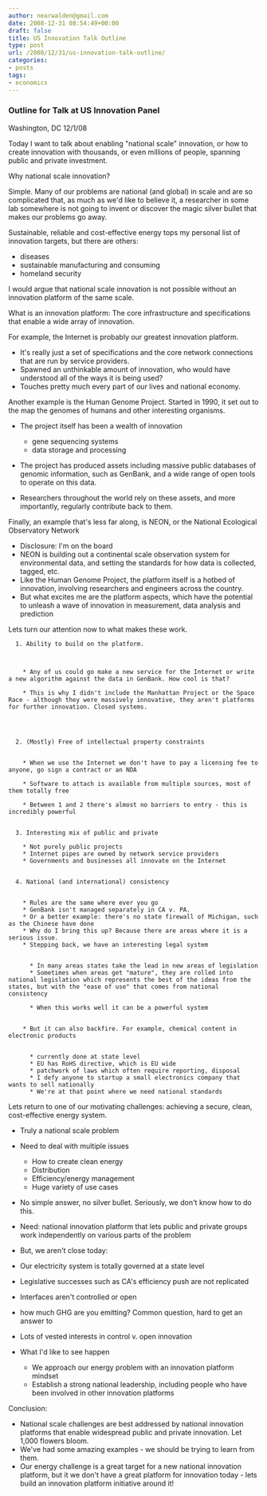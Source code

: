```yaml
---
author: nearwalden@gmail.com
date: 2008-12-31 08:54:49+00:00
draft: false
title: US Innovation Talk Outline
type: post
url: /2008/12/31/us-innovation-talk-outline/
categories:
- posts
tags:
- economics
---
```


### Outline for Talk at US Innovation Panel





Washington, DC 12/1/08





Today I want to talk about enabling "national scale" innovation, or how to create innovation with thousands, or even millions of people, spanning public and private investment.





Why national scale innovation?





Simple. Many of our problems are national (and global) in scale and are so complicated that, as much as we'd like to believe it, a researcher in some lab somewhere is not going to invent or discover the magic silver bullet that makes our problems go away.





Sustainable, reliable and cost-effective energy tops my personal list of innovation targets, but there are others:






  * diseases
  * sustainable manufacturing and consuming
  * homeland security




I would argue that national scale innovation is not possible without an innovation platform of the same scale.





What is an innovation platform: The core infrastructure and specifications that enable a wide array of innovation.





For example, the Internet is probably our greatest innovation platform.






  * It's really just a set of specifications and the core network connections that are run by service providers. 
  * Spawned an unthinkable amount of innovation, who would have understood all of the ways it is being used?
  * Touches pretty much every part of our lives and national economy.




Another example is the Human Genome Project. Started in 1990, it set out to the map the genomes of humans and other interesting organisms.






  * The project itself has been a wealth of innovation



      * gene sequencing systems
      * data storage and processing



  * The project has produced assets including massive public databases of genomic information, such as GenBank, and a wide range of open tools to operate on this data. 
  * Researchers throughout the world rely on these assets, and more importantly, regularly contribute back to them.




Finally, an example that's less far along, is NEON, or the National Ecological Observatory Network






  * Disclosure: I'm on the board
  * NEON is building out a continental scale observation system for environmental data, and setting the standards for how data is collected, tagged, etc. 
  * Like the Human Genome Project, the platform itself is a hotbed of innovation, involving researchers and engineers across the country. 
  * But what excites me are the platform aspects, which have the potential to unleash a wave of innovation in measurement, data analysis and prediction




Lets turn our attention now to what makes these work.






      1. Ability to build on the platform. 



        * Any of us could go make a new service for the Internet or write a new algorithm against the data in GenBank. How cool is that?

        * This is why I didn't include the Manhattan Project or the Space Race - although they were massively innovative, they aren't platforms for further innovation. Closed systems.




      2. (Mostly) Free of intellectual property constraints


        * When we use the Internet we don't have to pay a licensing fee to anyone, go sign a contract or an NDA

        * Software to attach is available from multiple sources, most of them totally free

        * Between 1 and 2 there's almost no barriers to entry - this is incredibly powerful


      3. Interesting mix of public and private

        * Not purely public projects
        * Internet pipes are owned by network service providers
        * Governments and businesses all innovate on the Internet

    
      4. National (and international) consistency


        * Rules are the same where ever you go
        * GenBank isn't managed separately in CA v. PA.
        * Or a better example: there's no state firewall of Michigan, such as the Chinese have done
        * Why do I bring this up? Because there are areas where it is a serious issue.
        * Stepping back, we have an interesting legal system 


          * In many areas states take the lead in new areas of legislation
          * Sometimes when areas get "mature", they are rolled into national legislation which represents the best of the ideas from the states, but with the "ease of use" that comes from national consistency 

          * When this works well it can be a powerful system


        * But it can also backfire. For example, chemical content in electronic products


          * currently done at state level 
          * EU has RoHS directive, which is EU wide 
          * patchwork of laws which often require reporting, disposal
          * I defy anyone to startup a small electronics company that wants to sell nationally 
          * We're at that point where we need national standards









Lets return to one of our motivating challenges: achieving a secure, clean, cost-effective energy system.






  * Truly a national scale problem 
  * Need to deal with multiple issues



      * How to create clean energy 
      * Distribution 
      * Efficiency/energy management 
      * Huge variety of use cases 



  * No simple answer, no silver bullet. Seriously, we don't know how to do this. 
  * Need: national innovation platform that lets public and private groups work independently on various parts of the problem 
  * But, we aren't close today:



  * Our electricity system is totally governed at a state level 
  * Legislative successes such as CA's efficiency push are not replicated
  * Interfaces aren't controlled or open
  * how much GHG are you emitting? Common question, hard to get an answer to 
  * Lots of vested interests in control v. open innovation



  * What I'd like to see happen 



      * We approach our energy problem with an innovation platform mindset
      * Establish a strong national leadership, including people who have been involved in other innovation platforms




Conclusion:






  * National scale challenges are best addressed by national innovation platforms that enable widespread public and private innovation. Let 1,000 flowers bloom.
  * We've had some amazing examples - we should be trying to learn from them. 
  * Our energy challenge is a great target for a new national innovation platform, but it we don't have a great platform for innovation today - lets build an innovation platform initiative around it!


